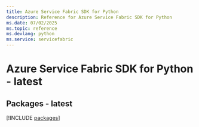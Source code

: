 ```yaml
---
title: Azure Service Fabric SDK for Python
description: Reference for Azure Service Fabric SDK for Python
ms.date: 07/02/2025
ms.topic: reference
ms.devlang: python
ms.service: servicefabric
---
```

# Azure Service Fabric SDK for Python - latest
## Packages - latest
[!INCLUDE [packages](service-fabric-index.md)]